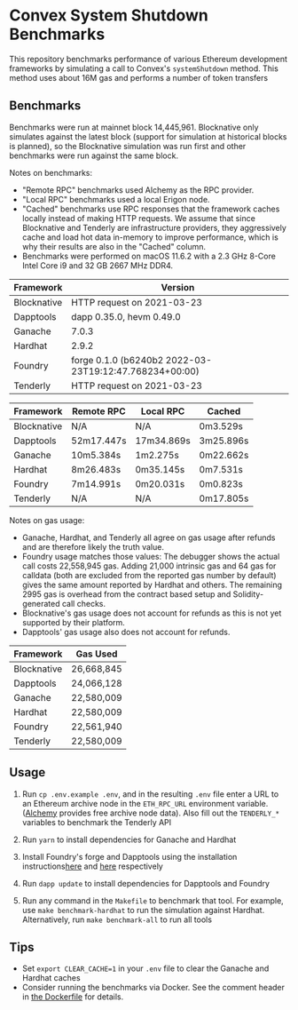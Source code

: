 # Convex System Shutdown Benchmarks

This repository benchmarks performance of various Ethereum development
frameworks by simulating a call to Convex's `systemShutdown` method. This method
uses about 16M gas and performs a number of token transfers

## Benchmarks

Benchmarks were run at mainnet block 14,445,961. Blocknative only simulates against the latest block (support for simulation at historical blocks is planned), so the Blocknative simulation was run first and other benchmarks were run against the same block.

Notes on benchmarks:
- "Remote RPC" benchmarks used Alchemy as the RPC provider.
- "Local RPC" benchmarks used a local Erigon node.
- "Cached" benchmarks use RPC responses that the framework caches locally instead of making HTTP requests. We assume that since Blocknative and Tenderly are infrastructure providers, they aggressively cache and load hot data in-memory to improve performance, which is why their results are also in the "Cached" column.
- Benchmarks were performed on macOS 11.6.2 with a 2.3 GHz 8-Core Intel Core i9 and 32 GB 2667 MHz DDR4.

| Framework   | Version                                                |
| ----------- | ------------------------------------------------------ |
| Blocknative | HTTP request on 2021-03-23                             |
| Dapptools   | dapp 0.35.0, hevm 0.49.0                               |
| Ganache     | 7.0.3                                                  |
| Hardhat     | 2.9.2                                                  |
| Foundry     | forge 0.1.0 (b6240b2 2022-03-23T19:12:47.768234+00:00) |
| Tenderly    | HTTP request on 2021-03-23                             |

| Framework   | Remote RPC | Local RPC  | Cached    |
| ----------- | ---------- | ---------- | --------- |
| Blocknative | N/A        | N/A        | 0m3.529s  |
| Dapptools   | 52m17.447s | 17m34.869s | 3m25.896s |
| Ganache     | 10m5.384s  | 1m2.275s   | 0m22.662s |
| Hardhat     | 8m26.483s  | 0m35.145s  | 0m7.531s  |
| Foundry     | 7m14.991s  | 0m20.031s  | 0m0.823s  |
| Tenderly    | N/A        | N/A        | 0m17.805s |

Notes on gas usage:
- Ganache, Hardhat, and Tenderly all agree on gas usage after refunds and are therefore likely the truth value.
- Foundry usage matches those values: The debugger shows the actual call costs 22,558,945 gas. Adding 21,000 intrinsic gas and 64 gas for calldata (both are excluded from the reported gas number by default) gives the same amount reported by Hardhat and others. The remaining 2995 gas is overhead from the contract based setup and Solidity-generated call checks.
- Blocknative's gas usage does not account for refunds as this is not yet supported by their platform.
- Dapptools' gas usage also does not account for refunds.

| Framework   | Gas Used   |
| ----------- | ---------- |
| Blocknative | 26,668,845 |
| Dapptools   | 24,066,128 |
| Ganache     | 22,580,009 |
| Hardhat     | 22,580,009 |
| Foundry     | 22,561,940 |
| Tenderly    | 22,580,009 |

## Usage

1. Run `cp .env.example .env`, and in the resulting `.env` file enter a URL to an Ethereum archive node in the `ETH_RPC_URL` environment variable. ([Alchemy](https://www.alchemy.com/) provides free archive node data). Also fill out the `TENDERLY_*` variables to benchmark the Tenderly API

2. Run `yarn` to install dependencies for Ganache and Hardhat 

3. Install Foundry's forge and Dapptools using the installation instructions[here](https://github.com/gakonst/foundry/) and [here](https://github.com/dapphub/dapptools/) respectively

4. Run `dapp update` to install dependencies for Dapptools and Foundry

5. Run any command in the `Makefile` to benchmark that tool. For example, use `make benchmark-hardhat` to run the simulation against Hardhat. Alternatively, run `make benchmark-all` to run all tools

## Tips

- Set `export CLEAR_CACHE=1` in your `.env` file to clear the Ganache and Hardhat caches
- Consider running the benchmarks via Docker. See the comment header in [the Dockerfile](./Dockerfile) for details.